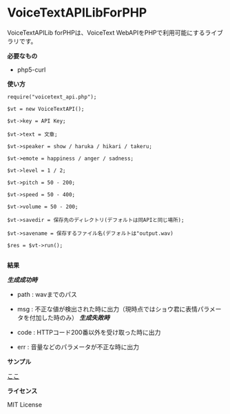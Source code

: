 VoiceTextAPILibForPHP
=====================

VoiceTextAPILib forPHPは、VoiceText WebAPIをPHPで利用可能にするライブラリです。

**必要なもの**
 - php5-curl

**使い方**

```
require("voicetext_api.php");

$vt = new VoiceTextAPI();

$vt->key = API Key;

$vt->text = 文章;

$vt->speaker = show / haruka / hikari / takeru;

$vt->emote = happiness / anger / sadness;

$vt->level = 1 / 2;

$vt->pitch = 50 - 200;

$vt->speed = 50 - 400;

$vt->volume = 50 - 200;

$vt->savedir = 保存先のディレクトリ(デフォルトは同APIと同じ場所);

$vt->savename = 保存するファイル名(デフォルトは"output.wav)

$res = $vt->run();


```

**結果**

***生成成功時***

 - path : wavまでのパス

 - msg : 不正な値が検出された時に出力（現時点ではショウ君に表情パラメータを付加した時のみ）
***生成失敗時***

 - code : HTTPコード200番以外を受け取った時に出力

 - err : 音量などのパラメータが不正な時に出力

**サンプル**

[ここ](http://github.marbleritz.info/VoiceTextWebAPILibForPHP/)

**ライセンス**

MIT License